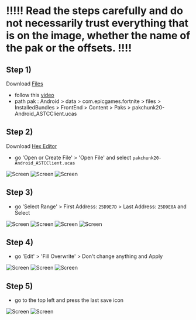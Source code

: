 # !!!!! Read the steps carefully and do not necessarily trust everything that is on the image, whether the name of the pak or the offsets. !!!!
## Step 1)
Download [Files](https://play.google.com/store/apps/details?id=com.marc.files) 
- follow this [video](https://youtu.be/8N6MFhZ8XlY?si=ULY7uNq79dFiOSix)
- path pak : Android > data > com.epicgames.fortnite > files > InstalledBundles > FrontEnd > Content > Paks > pakchunk20-Android_ASTCClient.ucas

## Step 2)
Download [Hex Editor](https://play.google.com/store/apps/details?id=tk.yunus.hexeditor&pcampaignid=web_share)
- go 'Open or Create File' > 'Open File' and select ```pakchunk20-Android_ASTCClient.ucas```

![Screen](../../Assets/DevInventory/DevInventory1.jpg)
![Screen](../../Assets/DevInventory/DevInventory2.jpg)
![Screen](../../Assets/DevInventory/DevInventory3.jpg)

## Step 3)
- go 'Select Range' > First Address: ```25D9E7D``` > Last Address: ```25D9E8A``` and Select

![Screen](../../Assets/DevInventory/DevInventory4.jpg)
![Screen](../../Assets/DevInventory/DevInventory5.jpg)
![Screen](../../Assets/DevInventory/DevInventory6.jpg)
![Screen](../../Assets/DevInventory/DevInventory7.jpg)

## Step 4)
- go 'Edit' > 'Fill Overwrite' > Don't change anything and Apply

![Screen](../../Assets/DevInventory/DevInventory8.jpg)
![Screen](../../Assets/DevInventory/DevInventory9.jpg)
![Screen](../../Assets/DevInventory/DevInventory10.jpg)

## Step 5)
- go to the top left and press the last save icon

![Screen](../../Assets/DevInventory/DevInventory11.jpg)
![Screen](../../Assets/DevInventory/DevInventory12.jpg)